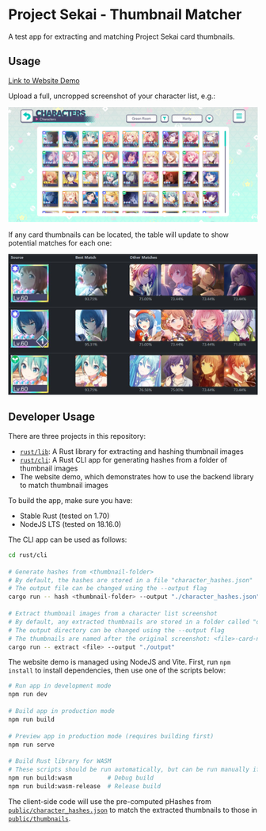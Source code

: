 # Project Sekai - Thumbnail Matcher

A test app for extracting and matching Project Sekai card thumbnails.

## Usage

[Link to Website Demo](https://ace4896.github.io/project-sekai-thumbnail-matcher/)

Upload a full, uncropped screenshot of your character list, e.g.:

![Character List](./docs/character-list.jpg)

If any card thumbnails can be located, the table will update to show potential matches for each one:

![Matched Thumbnails](./docs/matched-thumbnails.jpg)

## Developer Usage

There are three projects in this repository:

- [`rust/lib`](./rust/lib): A Rust library for extracting and hashing thumbnail images
- [`rust/cli`](./rust/cli): A Rust CLI app for generating hashes from a folder of thumbnail images
- The website demo, which demonstrates how to use the backend library to match thumbnail images

To build the app, make sure you have:

- Stable Rust (tested on 1.70)
- NodeJS LTS (tested on 18.16.0)

The CLI app can be used as follows:

```bash
cd rust/cli

# Generate hashes from <thumbnail-folder>
# By default, the hashes are stored in a file "character_hashes.json"
# The output file can be changed using the --output flag
cargo run -- hash <thumbnail-folder> --output "./character_hashes.json"

# Extract thumbnail images from a character list screenshot
# By default, any extracted thumbnails are stored in a folder called "output"
# The output directory can be changed using the --output flag
# The thumbnails are named after the original screenshot: <file>-card-n.png
cargo run -- extract <file> --output "./output"
```

The website demo is managed using NodeJS and Vite. First, run `npm install` to install dependencies, then use one of the scripts below:

```bash
# Run app in development mode
npm run dev

# Build app in production mode
npm run build

# Preview app in production mode (requires building first)
npm run serve

# Build Rust library for WASM
# These scripts should be run automatically, but can be run manually if you need to rebuild
npm run build:wasm          # Debug build
npm run build:wasm-release  # Release build
```

The client-side code will use the pre-computed pHashes from [`public/character_hashes.json`](./public/character_hashes.json) to match the extracted thumbnails to those in [`public/thumbnails`](./public/thumbnails/).
